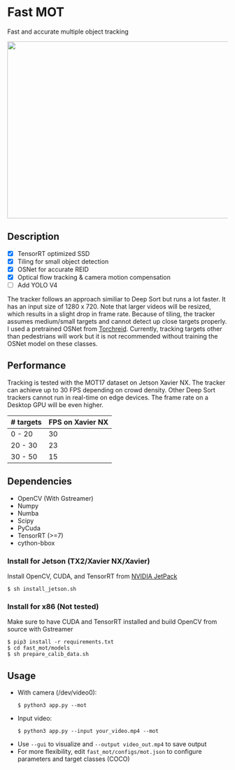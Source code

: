 # Fast MOT
Fast and accurate multiple object tracking

<img src="assets/demo.gif" width="720" height="405" />

## Description
  - [x] TensorRT optimized SSD
  - [x] Tiling for small object detection
  - [x] OSNet for accurate REID
  - [x] Optical flow tracking & camera motion compensation
  - [ ] Add YOLO V4
  
The tracker follows an approach similiar to Deep Sort but runs a lot faster. It has an input size of 1280 x 720. Note that larger videos will be resized, which results in a slight drop in frame rate. Because of tiling, the tracker assumes medium/small targets and cannot detect up close targets properly. I used a pretrained OSNet from [Torchreid](https://github.com/KaiyangZhou/deep-person-reid). Currently, tracking targets other than pedestrians will work but it is not recommended without training the OSNet model on these classes. 

## Performance
Tracking is tested with the MOT17 dataset on Jetson Xavier NX. The tracker can achieve up to 30 FPS depending on crowd density. Other Deep Sort trackers cannot run in real-time on edge devices. The frame rate on a Desktop GPU will be even higher.

| # targets  | FPS on Xavier NX |
| ------------- | ------------- |
| 0 - 20  | 30  |
| 20 - 30  | 23  |
| 30 - 50  | 15  |

## Dependencies
- OpenCV (With Gstreamer)
- Numpy
- Numba
- Scipy
- PyCuda
- TensorRT (>=7)
- cython-bbox

### Install for Jetson (TX2/Xavier NX/Xavier)
Install OpenCV, CUDA, and TensorRT from [NVIDIA JetPack](https://developer.nvidia.com/embedded/jetpack)    
  ```
  $ sh install_jetson.sh
  ```
### Install for x86 (Not tested)
Make sure to have CUDA and TensorRT installed and build OpenCV from source with Gstreamer
  ```
  $ pip3 install -r requirements.txt
  $ cd fast_mot/models
  $ sh prepare_calib_data.sh
  ```

## Usage
- With camera (/dev/video0): 
  ```
  $ python3 app.py --mot
  ```
- Input video: 
  ```
  $ python3 app.py --input your_video.mp4 --mot
  ```
- Use `--gui` to visualize and `--output video_out.mp4` to save output
- For more flexibility, edit `fast_mot/configs/mot.json` to configure parameters and target classes (COCO)
